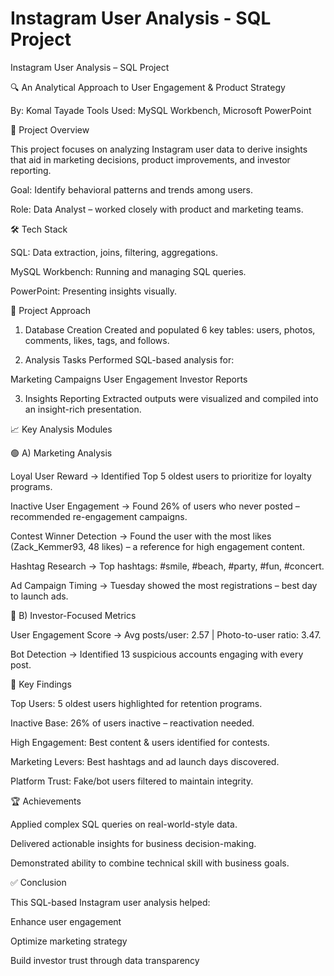 # Instagram User Analysis - SQL Project

Instagram User Analysis – SQL Project

🔍 An Analytical Approach to User Engagement & Product Strategy

By: Komal Tayade
Tools Used: MySQL Workbench, Microsoft PowerPoint

🧠 Project Overview

This project focuses on analyzing Instagram user data to derive insights that aid in marketing decisions, product improvements, and investor reporting.

Goal: Identify behavioral patterns and trends among users.

Role: Data Analyst – worked closely with product and marketing teams.

🛠️ Tech Stack

SQL: Data extraction, joins, filtering, aggregations.

MySQL Workbench: Running and managing SQL queries.

PowerPoint: Presenting insights visually.

🚀 Project Approach

1. Database Creation
Created and populated 6 key tables: users, photos, comments, likes, tags, and follows.

2. Analysis Tasks
Performed SQL-based analysis for:

Marketing Campaigns
User Engagement
Investor Reports

3. Insights Reporting
Extracted outputs were visualized and compiled into an insight-rich presentation.

📈 Key Analysis Modules

🟢 A) Marketing Analysis

Loyal User Reward
→ Identified Top 5 oldest users to prioritize for loyalty programs.

Inactive User Engagement
→ Found 26% of users who never posted – recommended re-engagement campaigns.

Contest Winner Detection
→ Found the user with the most likes (Zack_Kemmer93, 48 likes) – a reference for high engagement content.

Hashtag Research
→ Top hashtags: #smile, #beach, #party, #fun, #concert.

Ad Campaign Timing
→ Tuesday showed the most registrations – best day to launch ads.

🔵 B) Investor-Focused Metrics

User Engagement Score
→ Avg posts/user: 2.57 | Photo-to-user ratio: 3.47.

Bot Detection
→ Identified 13 suspicious accounts engaging with every post.

📌 Key Findings

Top Users: 5 oldest users highlighted for retention programs.

Inactive Base: 26% of users inactive – reactivation needed.

High Engagement: Best content & users identified for contests.

Marketing Levers: Best hashtags and ad launch days discovered.

Platform Trust: Fake/bot users filtered to maintain integrity.

🏆 Achievements

Applied complex SQL queries on real-world-style data.

Delivered actionable insights for business decision-making.

Demonstrated ability to combine technical skill with business goals.

✅ Conclusion

This SQL-based Instagram user analysis helped:

Enhance user engagement

Optimize marketing strategy

Build investor trust through data transparency

